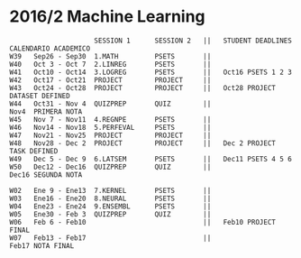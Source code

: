 # 2016/2 Machine Learning

                         SESSION 1      SESSION 2   ||   STUDENT DEADLINES                  CALENDARIO ACADEMICO
    W39   Sep26 - Sep30  1.MATH         PSETS       ||
    W40   Oct 3 - Oct 7  2.LINREG       PSETS       ||
    W41   Oct10 - Oct14  3.LOGREG       PSETS       ||   Oct16 PSETS 1 2 3
    W42   Oct17 - Oct21  PROJECT        PROJECT     ||
    W43   Oct24 - Oct28  PROJECT        PROJECT     ||   Oct28 PROJECT DATASET DEFINED
    W44   Oct31 - Nov 4  QUIZPREP       QUIZ        ||                                      Nov4  PRIMERA NOTA
    W45   Nov 7 - Nov11  4.REGNPE       PSETS       ||
    W46   Nov14 - Nov18  5.PERFEVAL     PSETS       ||
    W47   Nov21 - Nov25  PROJECT        PROJECT     ||
    W48   Nov28 - Dec 2  PROJECT        PROJECT     ||   Dec 2 PROJECT TASK DEFINED  
    W49   Dec 5 - Dec 9  6.LATSEM       PSETS       ||   Dec11 PSETS 4 5 6
    W50   Dec12 - Dec16  QUIZPREP       QUIZ        ||                                      Dec16 SEGUNDA NOTA
    
    W02   Ene 9 - Ene13  7.KERNEL       PSETS       ||
    W03   Ene16 - Ene20  8.NEURAL       PSETS       ||
    W04   Ene23 - Ene24  9.ENSEMBL      PSETS       ||
    W05   Ene30 - Feb 3  QUIZPREP       QUIZ        ||
    W06   Feb 6 - Feb10                             ||   Feb10 PROJECT FINAL
    W07   Feb13 - Feb17                             ||                                      Feb17 NOTA FINAL
